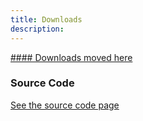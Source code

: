 ```yaml
---
title: Downloads
description:
---
```


[#### Downloads moved here](https://github.com/Eloston/ungoogled-chromium#downloads)

### Source Code

[See the source code page](/source-code/)
